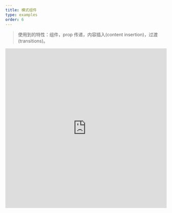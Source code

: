 ```yaml
---
title: 模式组件
type: examples
order: 6
---
```


> 使用到的特性：组件，prop 传递，内容插入(content insertion)，过渡 (transitions)。

<iframe width="100%" height="500" src="https://jsfiddle.net/yyx990803/mwLbw11k/embedded/result,html,js,css" allowfullscreen="allowfullscreen" frameborder="0"></iframe>
